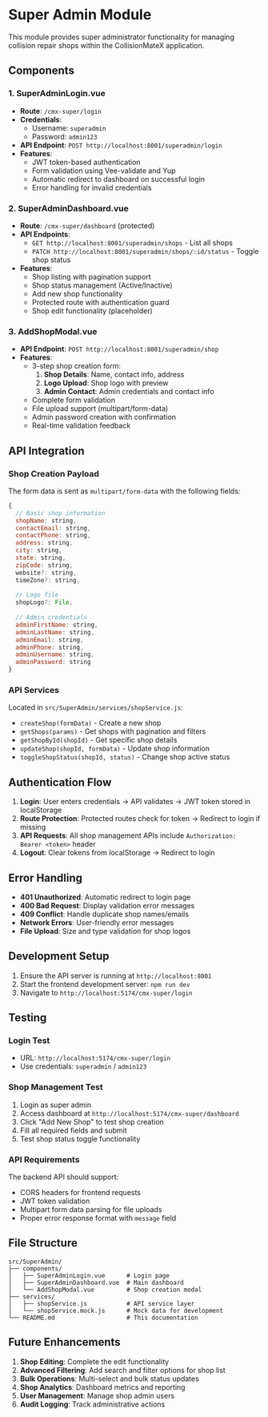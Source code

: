 # Super Admin Module

This module provides super administrator functionality for managing collision repair shops within the CollisionMateX application.

## Components

### 1. SuperAdminLogin.vue
- **Route**: `/cmx-super/login`
- **Credentials**: 
  - Username: `superadmin`
  - Password: `admin123`
- **API Endpoint**: `POST http://localhost:8001/superadmin/login`
- **Features**:
  - JWT token-based authentication
  - Form validation using Vee-validate and Yup
  - Automatic redirect to dashboard on successful login
  - Error handling for invalid credentials

### 2. SuperAdminDashboard.vue
- **Route**: `/cmx-super/dashboard` (protected)
- **API Endpoints**:
  - `GET http://localhost:8001/superadmin/shops` - List all shops
  - `PATCH http://localhost:8001/superadmin/shops/:id/status` - Toggle shop status
- **Features**:
  - Shop listing with pagination support
  - Shop status management (Active/Inactive)
  - Add new shop functionality
  - Protected route with authentication guard
  - Shop edit functionality (placeholder)

### 3. AddShopModal.vue
- **API Endpoint**: `POST http://localhost:8001/superadmin/shop`
- **Features**:
  - 3-step shop creation form:
    1. **Shop Details**: Name, contact info, address
    2. **Logo Upload**: Shop logo with preview
    3. **Admin Contact**: Admin credentials and contact info
  - Complete form validation
  - File upload support (multipart/form-data)
  - Admin password creation with confirmation
  - Real-time validation feedback

## API Integration

### Shop Creation Payload
The form data is sent as `multipart/form-data` with the following fields:

```javascript
{
  // Basic shop information
  shopName: string,
  contactEmail: string,
  contactPhone: string,
  address: string,
  city: string,
  state: string,
  zipCode: string,
  website?: string,
  timeZone?: string,
  
  // Logo file
  shopLogo?: File,
  
  // Admin credentials
  adminFirstName: string,
  adminLastName: string,
  adminEmail: string,
  adminPhone: string,
  adminUsername: string,
  adminPassword: string
}
```

### API Services
Located in `src/SuperAdmin/services/shopService.js`:
- `createShop(formData)` - Create a new shop
- `getShops(params)` - Get shops with pagination and filters
- `getShopById(shopId)` - Get specific shop details
- `updateShop(shopId, formData)` - Update shop information
- `toggleShopStatus(shopId, status)` - Change shop active status

## Authentication Flow

1. **Login**: User enters credentials → API validates → JWT token stored in localStorage
2. **Route Protection**: Protected routes check for token → Redirect to login if missing
3. **API Requests**: All shop management APIs include `Authorization: Bearer <token>` header
4. **Logout**: Clear tokens from localStorage → Redirect to login

## Error Handling

- **401 Unauthorized**: Automatic redirect to login page
- **400 Bad Request**: Display validation error messages
- **409 Conflict**: Handle duplicate shop names/emails
- **Network Errors**: User-friendly error messages
- **File Upload**: Size and type validation for shop logos

## Development Setup

1. Ensure the API server is running at `http://localhost:8001`
2. Start the frontend development server: `npm run dev`
3. Navigate to `http://localhost:5174/cmx-super/login`

## Testing

### Login Test
- URL: `http://localhost:5174/cmx-super/login`
- Use credentials: `superadmin` / `admin123`

### Shop Management Test
1. Login as super admin
2. Access dashboard at `http://localhost:5174/cmx-super/dashboard`
3. Click "Add New Shop" to test shop creation
4. Fill all required fields and submit
5. Test shop status toggle functionality

### API Requirements
The backend API should support:
- CORS headers for frontend requests
- JWT token validation
- Multipart form data parsing for file uploads
- Proper error response format with `message` field

## File Structure
```
src/SuperAdmin/
├── components/
│   ├── SuperAdminLogin.vue      # Login page
│   ├── SuperAdminDashboard.vue  # Main dashboard
│   └── AddShopModal.vue         # Shop creation modal
├── services/
│   ├── shopService.js           # API service layer
│   └── shopService.mock.js      # Mock data for development
└── README.md                    # This documentation
```

## Future Enhancements

1. **Shop Editing**: Complete the edit functionality
2. **Advanced Filtering**: Add search and filter options for shop list
3. **Bulk Operations**: Multi-select and bulk status updates
4. **Shop Analytics**: Dashboard metrics and reporting
5. **User Management**: Manage shop admin users
6. **Audit Logging**: Track administrative actions
